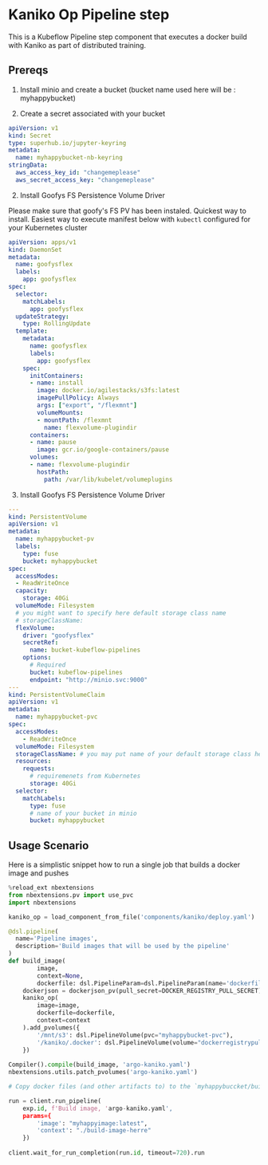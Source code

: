 # Kaniko Op Pipeline step

This is a Kubeflow Pipeline step component that executes a docker build with Kaniko as part of distributed training.

## Prereqs

1. Install minio and create a bucket (bucket name used here will be : myhappybucket)

2. Create a secret associated with your bucket
```yaml
apiVersion: v1
kind: Secret
type: superhub.io/jupyter-keyring
metadata:
  name: myhappybucket-nb-keyring
stringData:
  aws_access_key_id: "changemeplease"
  aws_secret_access_key: "changemeplease"
```

2. Install Goofys FS Persistence Volume Driver

Please make sure that goofy's FS PV has been instaled. Quickest way to install. Easiest way to execute manifest below with `kubectl` configured for your Kubernetes cluster

```yaml
apiVersion: apps/v1
kind: DaemonSet
metadata:
  name: goofysflex
  labels:
    app: goofysflex
spec:
  selector:
    matchLabels:
      app: goofysflex
  updateStrategy:
    type: RollingUpdate
  template:
    metadata:
      name: goofysflex
      labels:
        app: goofysflex
    spec:
      initContainers:
      - name: install
        image: docker.io/agilestacks/s3fs:latest
        imagePullPolicy: Always
        args: ["export", "/flexmnt"]
        volumeMounts:
        - mountPath: /flexmnt
          name: flexvolume-plugindir
      containers:
      - name: pause
        image: gcr.io/google-containers/pause
      volumes:
      - name: flexvolume-plugindir
        hostPath:
          path: /var/lib/kubelet/volumeplugins
```

3. Install Goofys FS Persistence Volume Driver

```yaml
---
kind: PersistentVolume
apiVersion: v1
metadata:
  name: myhappybucket-pv
  labels:
    type: fuse
    bucket: myhappybucket
spec:
  accessModes:
  - ReadWriteOnce
  capacity:
    storage: 40Gi
  volumeMode: Filesystem
  # you might want to specify here default storage class name
  # storageClassName: 
  flexVolume:
    driver: "goofysflex"
    secretRef:
      name: bucket-kubeflow-pipelines
    options:
      # Required
      bucket: kubeflow-pipelines
      endpoint: "http://minio.svc:9000"
---
kind: PersistentVolumeClaim
apiVersion: v1
metadata:
  name: myhappybucket-pvc
spec:
  accessModes:
    - ReadWriteOnce
  volumeMode: Filesystem
  storageClassName: # you may put name of your default storage class here
  resources:
    requests:
      # requiremenets from Kubernetes
      storage: 40Gi
  selector:
    matchLabels:
      type: fuse
      # name of your bucket in minio
      bucket: myhappybucket
```

## Usage Scenario


Here is a simplistic snippet how to run a single job that builds a docker image and pushes 
```python
%reload_ext nbextensions
from nbextensions.pv import use_pvc
import nbextensions

kaniko_op = load_component_from_file('components/kaniko/deploy.yaml')

@dsl.pipeline(
  name='Pipeline images',
  description='Build images that will be used by the pipeline'
)
def build_image(
        image, 
        context=None, 
        dockerfile: dsl.PipelineParam=dsl.PipelineParam(name='dockerfile', value='Dockerfile')):
    dockerjson = dockerjson_pv(pull_secret=DOCKER_REGISTRY_PULL_SECRET)
    kaniko_op(
        image=image,
        dockerfile=dockerfile,
        context=context
    ).add_pvolumes({
        '/mnt/s3': dsl.PipelineVolume(pvc="myhappybucket-pvc"),
        '/kaniko/.docker': dsl.PipelineVolume(volume="dockerregistrypullsecret"),
    })
        
Compiler().compile(build_image, 'argo-kaniko.yaml')
nbextensions.utils.patch_pvolumes('argo-kaniko.yaml')

# Copy docker files (and other artifacts to) to the `myhappybuccket/build-image-here`

run = client.run_pipeline(
    exp.id, f'Build image, 'argo-kaniko.yaml', 
    params={
        'image': "myhappyimage:latest",
        'context': "./build-image-herre"
    })
    
client.wait_for_run_completion(run.id, timeout=720).run
```

